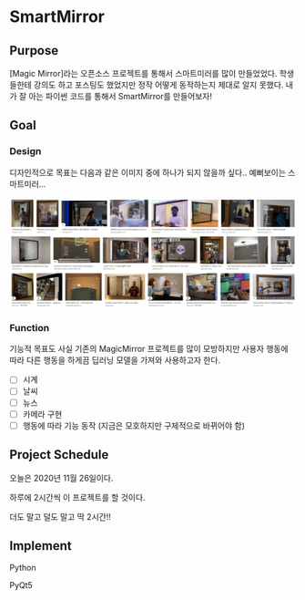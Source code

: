 # SmartMirror

## Purpose
[Magic Mirror]라는 오픈소스 프로젝트를 통해서 스마트미러를 많이 만들었었다. 학생들한테 강의도 하고 포스팅도 했었지만 정작 어떻게 동작하는지 제대로 알지 못했다. 내가 잘 아는 파이썬 코드를 통해서 SmartMirror를 만들어보자!

## Goal

### Design
디자인적으로 목표는 다음과 같은 이미지 중에 하나가 되지 않을까 싶다.. 예뻐보이는 스마트미러...

![demo](./images/demo.png)

### Function
기능적 목표도 사실 기존의 MagicMirror 프로젝트를 많이 모방하지만 사용자 행동에 따라 다른 행동을 하게끔 딥러닝 모델을 가져와 사용하고자 한다.

- [ ] 시계
- [ ] 날씨
- [ ] 뉴스
- [ ] 카메라 구현
- [ ] 행동에 따라 기능 동작 (지금은 모호하지만 구체적으로 바뀌어야 함)
 
## Project Schedule

오늘은 2020년 11월 26일이다.

하루에 2시간씩 이 프로젝트를 할 것이다. 

더도 말고 덜도 말고 딱 2시간!!

## Implement
Python

PyQt5


